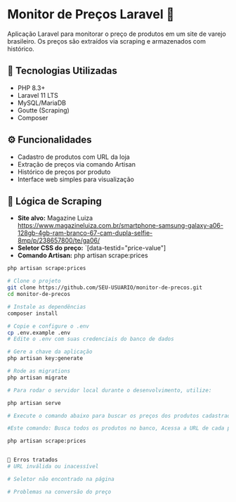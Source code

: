 # Monitor de Preços Laravel 🛒

Aplicação Laravel para monitorar o preço de produtos em um site de varejo brasileiro. Os preços são extraídos via scraping e armazenados com histórico.

## 🔧 Tecnologias Utilizadas

- PHP 8.3+
- Laravel 11 LTS
- MySQL/MariaDB
- Goutte (Scraping)
- Composer

## ⚙️ Funcionalidades

- Cadastro de produtos com URL da loja
- Extração de preços via comando Artisan
- Histórico de preços por produto
- Interface web simples para visualização

## 🧠 Lógica de Scraping

- **Site alvo:** Magazine Luiza https://www.magazineluiza.com.br/smartphone-samsung-galaxy-a06-128gb-4gb-ram-branco-67-cam-dupla-selfie-8mp/p/238657800/te/ga06/
- **Seletor CSS do preço:** `[data-testid="price-value"]
- **Comando Artisan:**  php artisan scrape:prices

```bash
php artisan scrape:prices

# Clone o projeto
git clone https://github.com/SEU-USUARIO/monitor-de-precos.git
cd monitor-de-precos

# Instale as dependências
composer install

# Copie e configure o .env
cp .env.example .env
# Edite o .env com suas credenciais do banco de dados

# Gere a chave da aplicação
php artisan key:generate

# Rode as migrations
php artisan migrate

# Para rodar o servidor local durante o desenvolvimento, utilize:

php artisan serve

# Execute o comando abaixo para buscar os preços dos produtos cadastrados:

#Este comando: Busca todos os produtos no banco, Acessa a URL de cada produto, Extrai o preço com base em um seletor CSS,Formata o preço removendo "R$", pontos e substituindo vírgula por ponto e Salva o histórico na tabela price_histories com product_id, price e scraped_at.

php artisan scrape:prices


📌 Erros tratados
# URL inválida ou inacessível

# Seletor não encontrado na página

# Problemas na conversão do preço
